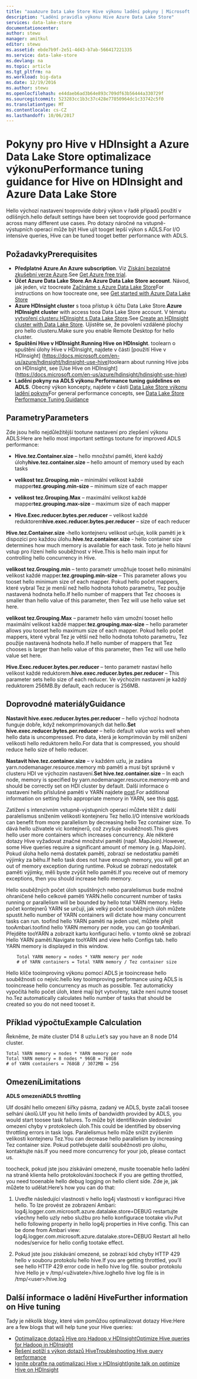 ```yaml
---
title: "aaaAzure Data Lake Store Hive výkonu ladění pokyny | Microsoft Docs"
description: "Ladění pravidla výkonu Hive Azure Data Lake Store"
services: data-lake-store
documentationcenter: 
author: stewu
manager: amitkul
editor: stewu
ms.assetid: ebde7b9f-2e51-4d43-b7ab-566417221335
ms.service: data-lake-store
ms.devlang: na
ms.topic: article
ms.tgt_pltfrm: na
ms.workload: big-data
ms.date: 12/19/2016
ms.author: stewu
ms.openlocfilehash: e44daeb6ad3b64e893c709df63b56444a330729f
ms.sourcegitcommit: 523283cc1b3c37c428e77850964dc1c33742c5f0
ms.translationtype: MT
ms.contentlocale: cs-CZ
ms.lasthandoff: 10/06/2017
---
```

# <a name="performance-tuning-guidance-for-hive-on-hdinsight-and-azure-data-lake-store"></a><span data-ttu-id="d52e5-103">Pokyny pro Hive v HDInsight a Azure Data Lake Store optimalizace výkonu</span><span class="sxs-lookup"><span data-stu-id="d52e5-103">Performance tuning guidance for Hive on HDInsight and Azure Data Lake Store</span></span>

<span data-ttu-id="d52e5-104">Hello výchozí nastavení tooprovide dobrý výkon v řadě případů použití v odlišných.</span><span class="sxs-lookup"><span data-stu-id="d52e5-104">hello default settings have been set tooprovide good performance across many different use cases.</span></span>  <span data-ttu-id="d52e5-105">Pro dotazy náročné na vstupně-výstupních operací může být Hive ujít tooget lepší výkon s ADLS.</span><span class="sxs-lookup"><span data-stu-id="d52e5-105">For I/O intensive queries, Hive can be tuned tooget better performance with ADLS.</span></span>  

## <a name="prerequisites"></a><span data-ttu-id="d52e5-106">Požadavky</span><span class="sxs-lookup"><span data-stu-id="d52e5-106">Prerequisites</span></span>

* <span data-ttu-id="d52e5-107">**Předplatné Azure**.</span><span class="sxs-lookup"><span data-stu-id="d52e5-107">**An Azure subscription**.</span></span> <span data-ttu-id="d52e5-108">Viz [Získání bezplatné zkušební verze Azure](https://azure.microsoft.com/pricing/free-trial/).</span><span class="sxs-lookup"><span data-stu-id="d52e5-108">See [Get Azure free trial](https://azure.microsoft.com/pricing/free-trial/).</span></span>
* <span data-ttu-id="d52e5-109">**Účet Azure Data Lake Store**.</span><span class="sxs-lookup"><span data-stu-id="d52e5-109">**An Azure Data Lake Store account**.</span></span> <span data-ttu-id="d52e5-110">Návod, jak jeden, viz toocreate [Začínáme s Azure Data Lake Store](data-lake-store-get-started-portal.md)</span><span class="sxs-lookup"><span data-stu-id="d52e5-110">For instructions on how toocreate one, see [Get started with Azure Data Lake Store](data-lake-store-get-started-portal.md)</span></span>
* <span data-ttu-id="d52e5-111">**Azure HDInsight cluster** s tooa přístup k účtu Data Lake Store.</span><span class="sxs-lookup"><span data-stu-id="d52e5-111">**Azure HDInsight cluster** with access tooa Data Lake Store account.</span></span> <span data-ttu-id="d52e5-112">V tématu [vytvoření clusteru HDInsight s Data Lake Store](data-lake-store-hdinsight-hadoop-use-portal.md).</span><span class="sxs-lookup"><span data-stu-id="d52e5-112">See [Create an HDInsight cluster with Data Lake Store](data-lake-store-hdinsight-hadoop-use-portal.md).</span></span> <span data-ttu-id="d52e5-113">Ujistěte se, že povolení vzdálené plochy pro hello clusteru.</span><span class="sxs-lookup"><span data-stu-id="d52e5-113">Make sure you enable Remote Desktop for hello cluster.</span></span>
* <span data-ttu-id="d52e5-114">**Spuštění Hive v HDInsight**.</span><span class="sxs-lookup"><span data-stu-id="d52e5-114">**Running Hive on HDInsight**.</span></span>  <span data-ttu-id="d52e5-115">toolearn o spuštění úlohy Hive v HDInsight, najdete v části [použití Hive v HDInsight] (https://docs.microsoft.com/en-us/azure/hdinsight/hdinsight-use-hive)</span><span class="sxs-lookup"><span data-stu-id="d52e5-115">toolearn about running Hive jobs on HDInsight, see [Use Hive on HDInsight] (https://docs.microsoft.com/en-us/azure/hdinsight/hdinsight-use-hive)</span></span>
* <span data-ttu-id="d52e5-116">**Ladění pokyny na ADLS výkonu**.</span><span class="sxs-lookup"><span data-stu-id="d52e5-116">**Performance tuning guidelines on ADLS**.</span></span>  <span data-ttu-id="d52e5-117">Obecný výkon koncepty, najdete v části [Data Lake Store výkonu ladění pokyny](https://docs.microsoft.com/en-us/azure/data-lake-store/data-lake-store-performance-tuning-guidance)</span><span class="sxs-lookup"><span data-stu-id="d52e5-117">For general performance concepts, see [Data Lake Store Performance Tuning Guidance](https://docs.microsoft.com/en-us/azure/data-lake-store/data-lake-store-performance-tuning-guidance)</span></span>

## <a name="parameters"></a><span data-ttu-id="d52e5-118">Parametry</span><span class="sxs-lookup"><span data-stu-id="d52e5-118">Parameters</span></span>

<span data-ttu-id="d52e5-119">Zde jsou hello nejdůležitější tootune nastavení pro zlepšení výkonu ADLS:</span><span class="sxs-lookup"><span data-stu-id="d52e5-119">Here are hello most important settings tootune for improved ADLS performance:</span></span>

* <span data-ttu-id="d52e5-120">**Hive.tez.Container.size** – hello množství paměti, které každý úlohy</span><span class="sxs-lookup"><span data-stu-id="d52e5-120">**hive.tez.container.size** – hello amount of memory used by each tasks</span></span>

* <span data-ttu-id="d52e5-121">**velikost tez.Grouping.min** – minimální velikost každé mapper</span><span class="sxs-lookup"><span data-stu-id="d52e5-121">**tez.grouping.min-size** – minimum size of each mapper</span></span>

* <span data-ttu-id="d52e5-122">**velikost tez.Grouping.Max** – maximální velikost každé mapper</span><span class="sxs-lookup"><span data-stu-id="d52e5-122">**tez.grouping.max-size** – maximum size of each mapper</span></span>

* <span data-ttu-id="d52e5-123">**Hive.Exec.reducer.bytes.per.reducer** – velikost každé reduktorem</span><span class="sxs-lookup"><span data-stu-id="d52e5-123">**hive.exec.reducer.bytes.per.reducer** – size of each reducer</span></span>

<span data-ttu-id="d52e5-124">**Hive.tez.Container.size** -hello kontejneru velikost určuje, kolik paměti je k dispozici pro každou úlohu.</span><span class="sxs-lookup"><span data-stu-id="d52e5-124">**hive.tez.container.size** - hello container size determines how much memory is available for each task.</span></span>  <span data-ttu-id="d52e5-125">Toto je hello hlavní vstup pro řízení hello souběžnost v Hive.</span><span class="sxs-lookup"><span data-stu-id="d52e5-125">This is hello main input for controlling hello concurrency in Hive.</span></span>  

<span data-ttu-id="d52e5-126">**velikost tez.Grouping.min** – tento parametr umožňuje tooset hello minimální velikost každé mapper.</span><span class="sxs-lookup"><span data-stu-id="d52e5-126">**tez.grouping.min-size** – This parameter allows you tooset hello minimum size of each mapper.</span></span>  <span data-ttu-id="d52e5-127">Pokud hello počet mappers, které vybral Tez je menší než hello hodnota tohoto parametru, Tez použije nastavená hodnota hello.</span><span class="sxs-lookup"><span data-stu-id="d52e5-127">If hello number of mappers that Tez chooses is smaller than hello value of this parameter, then Tez will use hello value set here.</span></span>  

<span data-ttu-id="d52e5-128">**velikost tez.Grouping.Max** – parametr hello vám umožní tooset hello maximální velikost každé mapper.</span><span class="sxs-lookup"><span data-stu-id="d52e5-128">**tez.grouping.max-size** – hello parameter allows you tooset hello maximum size of each mapper.</span></span>  <span data-ttu-id="d52e5-129">Pokud hello počet mappers, které vybral Tez je větší než hello hodnota tohoto parametru, Tez použije nastavená hodnota hello.</span><span class="sxs-lookup"><span data-stu-id="d52e5-129">If hello number of mappers that Tez chooses is larger than hello value of this parameter, then Tez will use hello value set here.</span></span>  

<span data-ttu-id="d52e5-130">**Hive.Exec.reducer.bytes.per.reducer** – tento parametr nastaví hello velikost každé reduktorem.</span><span class="sxs-lookup"><span data-stu-id="d52e5-130">**hive.exec.reducer.bytes.per.reducer** – This parameter sets hello size of each reducer.</span></span>  <span data-ttu-id="d52e5-131">Ve výchozím nastavení je každý reduktorem 256MB.</span><span class="sxs-lookup"><span data-stu-id="d52e5-131">By default, each reducer is 256MB.</span></span>  

## <a name="guidance"></a><span data-ttu-id="d52e5-132">Doprovodné materiály</span><span class="sxs-lookup"><span data-stu-id="d52e5-132">Guidance</span></span>

<span data-ttu-id="d52e5-133">**Nastavit hive.exec.reducer.bytes.per.reducer** – hello výchozí hodnota funguje dobře, když nekomprimovaných dat hello.</span><span class="sxs-lookup"><span data-stu-id="d52e5-133">**Set hive.exec.reducer.bytes.per.reducer** – hello default value works well when hello data is uncompressed.</span></span>  <span data-ttu-id="d52e5-134">Pro data, která je komprimován by měl snížení velikosti hello reduktorem hello.</span><span class="sxs-lookup"><span data-stu-id="d52e5-134">For data that is compressed, you should reduce hello size of hello reducer.</span></span>  

<span data-ttu-id="d52e5-135">**Nastavit hive.tez.container.size** – v každém uzlu, je zadána yarn.nodemanager.resource.memory mb paměti a musí být správně v clusteru HDI ve výchozím nastavení.</span><span class="sxs-lookup"><span data-stu-id="d52e5-135">**Set hive.tez.container.size** – In each node, memory is specified by yarn.nodemanager.resource.memory-mb and should be correctly set on HDI cluster by default.</span></span>  <span data-ttu-id="d52e5-136">Další informace o nastavení hello příslušné paměti v YARN najdete [post](https://docs.microsoft.com/en-us/azure/hdinsight/hdinsight-hadoop-hive-out-of-memory-error-oom).</span><span class="sxs-lookup"><span data-stu-id="d52e5-136">For additional information on setting hello appropriate memory in YARN, see this [post](https://docs.microsoft.com/en-us/azure/hdinsight/hdinsight-hadoop-hive-out-of-memory-error-oom).</span></span>

<span data-ttu-id="d52e5-137">Zatížení s intenzivním vstupně-výstupních operací můžete těžit z další paralelismus snížením velikosti kontejneru Tez hello.</span><span class="sxs-lookup"><span data-stu-id="d52e5-137">I/O intensive workloads can benefit from more parallelism by decreasing hello Tez container size.</span></span> <span data-ttu-id="d52e5-138">To dává hello uživatele víc kontejnerů, což zvyšuje souběžnosti.</span><span class="sxs-lookup"><span data-stu-id="d52e5-138">This gives hello user more containers which increases concurrency.</span></span>  <span data-ttu-id="d52e5-139">Ale některé dotazy Hive vyžadovat značné množství paměti (např. MapJoin).</span><span class="sxs-lookup"><span data-stu-id="d52e5-139">However, some Hive queries require a significant amount of memory (e.g. MapJoin).</span></span>  <span data-ttu-id="d52e5-140">Pokud úloha hello nemá dostatek paměti, zobrazí se nedostatku paměti výjimky za běhu.</span><span class="sxs-lookup"><span data-stu-id="d52e5-140">If hello task does not have enough memory, you will get an out of memory exception during runtime.</span></span>  <span data-ttu-id="d52e5-141">Pokud se zobrazí nedostatek paměti výjimky, měli byste zvýšit hello paměti.</span><span class="sxs-lookup"><span data-stu-id="d52e5-141">If you receive out of memory exceptions, then you should increase hello memory.</span></span>   

<span data-ttu-id="d52e5-142">Hello souběžných počet úloh spuštěných nebo paralelismus bude možné ohraničené hello celkové paměti YARN.</span><span class="sxs-lookup"><span data-stu-id="d52e5-142">hello concurrent number of tasks running or parallelism will be bounded by hello total YARN memory.</span></span>  <span data-ttu-id="d52e5-143">Hello počet kontejnerů YARN se určují, jak velký počet souběžných úloh můžete spustit.</span><span class="sxs-lookup"><span data-stu-id="d52e5-143">hello number of YARN containers will dictate how many concurrent tasks can run.</span></span>  <span data-ttu-id="d52e5-144">toofind hello YARN paměti na jeden uzel, můžete přejít tooAmbari.</span><span class="sxs-lookup"><span data-stu-id="d52e5-144">toofind hello YARN memory per node, you can go tooAmbari.</span></span>  <span data-ttu-id="d52e5-145">Přejděte tooYARN a zobrazit kartu konfigurací hello.  v tomto okně se zobrazí Hello YARN paměti.</span><span class="sxs-lookup"><span data-stu-id="d52e5-145">Navigate tooYARN and view hello Configs tab.  hello YARN memory is displayed in this window.</span></span>  

        Total YARN memory = nodes * YARN memory per node
        # of YARN containers = Total YARN memory / Tez container size
<span data-ttu-id="d52e5-146">Hello klíče tooimproving výkonu pomocí ADLS je tooincrease hello souběžnosti co nejvíc.</span><span class="sxs-lookup"><span data-stu-id="d52e5-146">hello key tooimproving performance using ADLS is tooincrease hello concurrency as much as possible.</span></span>  <span data-ttu-id="d52e5-147">Tez automaticky vypočítá hello počet úloh, které mají být vytvořeny, takže není nutné tooset ho.</span><span class="sxs-lookup"><span data-stu-id="d52e5-147">Tez automatically calculates hello number of tasks that should be created so you do not need tooset it.</span></span>   

## <a name="example-calculation"></a><span data-ttu-id="d52e5-148">Příklad výpočtu</span><span class="sxs-lookup"><span data-stu-id="d52e5-148">Example Calculation</span></span>

<span data-ttu-id="d52e5-149">Řekněme, že máte cluster D14 8 uzlu.</span><span class="sxs-lookup"><span data-stu-id="d52e5-149">Let’s say you have an 8 node D14 cluster.</span></span>  

    Total YARN memory = nodes * YARN memory per node
    Total YARN memory = 8 nodes * 96GB = 768GB
    # of YARN containers = 768GB / 3072MB = 256

## <a name="limitations"></a><span data-ttu-id="d52e5-150">Omezení</span><span class="sxs-lookup"><span data-stu-id="d52e5-150">Limitations</span></span>
<span data-ttu-id="d52e5-151">**ADLS omezení**</span><span class="sxs-lookup"><span data-stu-id="d52e5-151">**ADLS throttling**</span></span> 

<span data-ttu-id="d52e5-152">UIf dosáhl hello omezení šířky pásma, zadaný ve ADLS, byste začali toosee selhání úkolů.</span><span class="sxs-lookup"><span data-stu-id="d52e5-152">UIf you hit hello limits of bandwidth provided by ADLS, you would start toosee task failures.</span></span> <span data-ttu-id="d52e5-153">To může být identifikován sledování omezení chyby v protokolech úloh.</span><span class="sxs-lookup"><span data-stu-id="d52e5-153">This could be identified by observing throttling errors in task logs.</span></span>  <span data-ttu-id="d52e5-154">Paralelismus hello může snížit zvýšením velikosti kontejneru Tez.</span><span class="sxs-lookup"><span data-stu-id="d52e5-154">You can decrease hello parallelism by increasing Tez container size.</span></span>  <span data-ttu-id="d52e5-155">Pokud potřebujete další souběžnosti pro úlohu, kontaktujte nás.</span><span class="sxs-lookup"><span data-stu-id="d52e5-155">If you need more concurrency for your job, please contact us.</span></span>   

<span data-ttu-id="d52e5-156">toocheck, pokud jste jsou získávání omezené, musíte tooenable hello ladění na straně klienta hello protokolování.</span><span class="sxs-lookup"><span data-stu-id="d52e5-156">toocheck if you are getting throttled, you need tooenable hello debug logging on hello client side.</span></span> <span data-ttu-id="d52e5-157">Zde je, jak můžete to udělat:</span><span class="sxs-lookup"><span data-stu-id="d52e5-157">Here’s how you can do that:</span></span>

1. <span data-ttu-id="d52e5-158">Uveďte následující vlastnosti v hello log4j vlastnosti v konfiguraci Hive hello. To lze provést ze zobrazení Ambari: log4j.logger.com.microsoft.azure.datalake.store=DEBUG restartujte všechny hello uzly nebo službu pro hello konfigurace tootake vliv.</span><span class="sxs-lookup"><span data-stu-id="d52e5-158">Put hello following property in hello log4j properties in Hive config. This can be done from Ambari view: log4j.logger.com.microsoft.azure.datalake.store=DEBUG Restart all hello nodes/service for hello config tootake effect.</span></span>

2. <span data-ttu-id="d52e5-159">Pokud jste jsou získávání omezené, se zobrazí kód chyby HTTP 429 hello v souboru protokolu hello hive.</span><span class="sxs-lookup"><span data-stu-id="d52e5-159">If you are getting throttled, you’ll see hello HTTP 429 error code in hello hive log file.</span></span> <span data-ttu-id="d52e5-160">soubor protokolu hive Hello je v /tmp/&lt;uživatele&gt;/hive.log</span><span class="sxs-lookup"><span data-stu-id="d52e5-160">hello hive log file is in /tmp/&lt;user&gt;/hive.log</span></span>

## <a name="further-information-on-hive-tuning"></a><span data-ttu-id="d52e5-161">Další informace o ladění Hive</span><span class="sxs-lookup"><span data-stu-id="d52e5-161">Further information on Hive tuning</span></span>

<span data-ttu-id="d52e5-162">Tady je několik blogy, které vám pomůžou optimalizovat dotazy Hive:</span><span class="sxs-lookup"><span data-stu-id="d52e5-162">Here are a few blogs that will help tune your Hive queries:</span></span>
* [<span data-ttu-id="d52e5-163">Optimalizace dotazů Hive pro Hadoop v HDInsight</span><span class="sxs-lookup"><span data-stu-id="d52e5-163">Optimize Hive queries for Hadoop in HDInsight</span></span>](https://azure.microsoft.com/en-us/documentation/articles/hdinsight-hadoop-optimize-hive-query/)
* [<span data-ttu-id="d52e5-164">Řešení potíží s výkon dotazů Hive</span><span class="sxs-lookup"><span data-stu-id="d52e5-164">Troubleshooting Hive query performance</span></span>](https://blogs.msdn.microsoft.com/bigdatasupport/2015/08/13/troubleshooting-hive-query-performance-in-hdinsight-hadoop-cluster/)
* [<span data-ttu-id="d52e5-165">Ignite obraťte na optimalizaci Hive v HDInsight</span><span class="sxs-lookup"><span data-stu-id="d52e5-165">Ignite talk on optimize Hive on HDInsight</span></span>](https://channel9.msdn.com/events/Machine-Learning-and-Data-Sciences-Conference/Data-Science-Summit-2016/MSDSS25)
